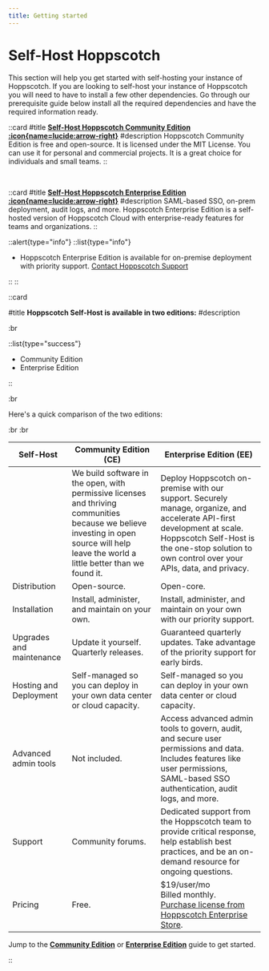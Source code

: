```yaml
---
title: Getting started
---
```


# Self-Host Hoppscotch

This section will help you get started with self-hosting your instance of Hoppscotch. If you are looking to self-host your instance of Hoppscotch you will need to have to install a few other dependencies. Go through our prerequisite guide below install all the required dependencies and have the required information ready.

::card
#title
[**Self-Host Hoppscotch Community Edition :icon{name=lucide:arrow-right}**](/documentation/self-host/community-edition/getting-started)
#description
Hoppscotch Community Edition is free and open-source. It is licensed under the MIT License. You can use it for personal and commercial projects. It is a great choice for individuals and small teams.
::

<br />

::card
#title
[**Self-Host Hoppscotch Enterprise Edition :icon{name=lucide:arrow-right}**](/documentation/self-host/enterprise-edition/getting-started)
#description
SAML-based SSO, on-prem deployment, audit logs, and more. Hoppscotch Enterprise Edition is a self-hosted version of Hoppscotch Cloud with enterprise-ready features for teams and organizations.
::

::alert{type="info"}
::list{type="info"}

- Hoppscotch Enterprise Edition is available for on-premise deployment with priority support. [Contact Hoppscotch Support](/support/getting-started/introduction)

::
::

::card

#title
**Hoppscotch Self-Host is available in two editions:**
#description

:br

::list{type="success"}

- Community Edition
- Enterprise Edition

::

:br

Here's a quick comparison of the two editions:

:br
:br

| **Self-Host**            | **Community Edition** (CE)                                                                                                                                                               | **Enterprise Edition** (EE)                                                                                                                                                                                              |
| ------------------------ | ---------------------------------------------------------------------------------------------------------------------------------------------------------------------------------------- | ------------------------------------------------------------------------------------------------------------------------------------------------------------------------------------------------------------------------ |
|                          | We build software in the open, with permissive licenses and thriving communities because we believe investing in open source will help leave the world a little better than we found it. | Deploy Hoppscotch on-premise with our support. Securely manage, organize, and accelerate API-first development at scale. Hoppscotch Self-Host is the one-stop solution to own control over your APIs, data, and privacy. |
| Distribution             | Open-source.                                                                                                                                                                             | Open-core.                                                                                                                                                                                                               |
| Installation             | Install, administer, and maintain on your own.                                                                                                                                           | Install, administer, and maintain on your own with our priority support.                                                                                                                                                 |
| Upgrades and maintenance | Update it yourself. Quarterly releases.                                                                                                                                                  | Guaranteed quarterly updates. Take advantage of the priority support for early birds.                                                                                                                                    |
| Hosting and Deployment   | Self-managed so you can deploy in your own data center or cloud capacity.                                                                                                                | Self-managed so you can deploy in your own data center or cloud capacity.                                                                                                                                                |
| Advanced admin tools     | Not included.                                                                                                                                                                            | Access advanced admin tools to govern, audit, and secure user permissions and data. Includes features like user permissions, SAML-based SSO authentication, audit logs, and more.                                        |
| Support                  | Community forums.                                                                                                                                                                        | Dedicated support from the Hoppscotch team to provide critical response, help establish best practices, and be an on-demand resource for ongoing questions.                                                              |
| Pricing                  | Free.                                                                                                                                                                                    | $19/user/mo<br>Billed monthly.<br>[Purchase license from Hoppscotch Enterprise Store](https://enterprise.hoppscotch.com).                                                                                                |

Jump to the [**Community Edition**](/documentation/self-host/community-edition/getting-started) or [**Enterprise Edition**](/documentation/self-host/enterprise-edition/getting-started) guide to get started.

::

